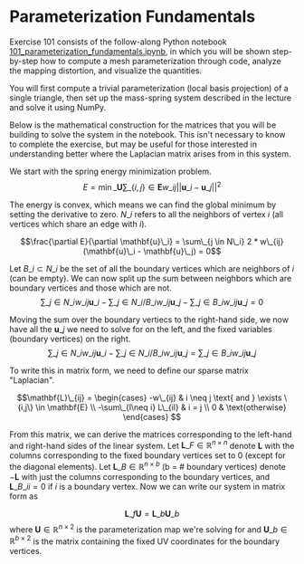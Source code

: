 # Parameterization Fundamentals

Exercise 101 consists of the follow-along Python notebook [101_parameterization_fundamentals.ipynb](101_parameterization_fundamentals.ipynb), in which you will be shown step-by-step how to compute a mesh parameterization through code, analyze the mapping distortion, and visualize the quantities.

You will first compute a trivial parameterization (local basis projection) of a single triangle, then set up the mass-spring system described in the lecture and solve it using NumPy.

Below is the mathematical construction for the matrices that you will be building to solve the system in the notebook. This isn't necessary to know to complete the exercise, but may be useful for those interested in understanding better where the Laplacian matrix arises from in this system.

We start with the spring energy minimization problem.
$$E = \min\_{\mathbf{U}} \sum\_{\{i,j\} \in \mathbf{E}} w\_{ij} ||\mathbf{u}\_i - \mathbf{u}\_j||^2$$

The energy is convex, which means we can find the global minimum by setting the derivative to zero. $N\_i$ refers to all the neighbors of vertex $i$ (all vertices which share an edge with $i$).

$$\frac{\partial E}{\partial \mathbf{u}\_i} = \sum\_{j \in N\_i} 2 * w\_{ij}(\mathbf{u}\_i - \mathbf{u}\_j) = 0$$

Let $B\_i \subset N\_i$ be the set of all the boundary vertices which are neighbors of $i$ (can be empty). We can now split up the sum between neighbors which are boundary vertices and those which are not.
$$\sum\_{j \in N\_i} w\_{ij}\mathbf{u}\_i - \sum\_{j \in N\_i/B\_i} w\_{ij}\mathbf{u}\_j - \sum\_{j \in B\_i} w\_{ij}\mathbf{u}\_j = 0$$

Moving the sum over the boundary vertiecs to the right-hand side, we now have all the $\mathbf{u}\_j$ we need to solve for on the left, and the fixed variables (boundary vertices) on the right.
$$\sum\_{j \in N\_i} w\_{ij}\mathbf{u}\_i - \sum\_{j \in N\_i/B\_i} w\_{ij}\mathbf{u}\_j = \sum\_{j \in B\_i} w\_{ij}\mathbf{u}\_j$$

To write this in matrix form, we need to define our sparse matrix "Laplacian".

$$\mathbf{L}\_{ij} =
    \begin{cases}
    -w\_{ij} & i \neq j \text{ and } \exists \{i,j\} \in \mathbf{E} \\
    -\sum\_{l\neq i} L\_{il} & i = j \\
    0 & \text{otherwise}
    \end{cases}
$$

From this matrix, we can derive the matrices corresponding to the left-hand and right-hand sides of the linear system. Let $\mathbf{L}\_{F} \in \mathbb{R}^{n \times n}$ denote $\mathbf{L}$ with the columns corresponding to the fixed boundary vertices set to 0 (except for the diagonal elements). Let $\mathbf{L}\_B \in \mathbb{R}^{n \times b}$ (b = # boundary vertices) denote $-\mathbf{L}$ with just the columns corresponding to the boundary vertices, and $\mathbf{L}\_{B\_{ii}} = 0$ if $i$ is a boundary vertex. Now we can write our system in matrix form as

$$\mathbf{L}\_f \mathbf{U} = \mathbf{L}\_b \mathbf{U}\_b$$
where $\mathbf{U} \in \mathbb{R}^{n \times 2}$ is the parameterization map we're solving for and $\mathbf{U}\_b \in \mathbb{R}^{b \times 2}$ is the matrix containing the fixed UV coordinates for the boundary vertices.
